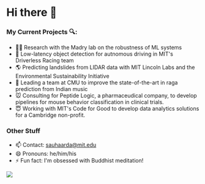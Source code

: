 # Hi there 👋
### My Current Projects 🔍:
- 💪🏽 Research with the Madry lab on the robustness of ML systems
- 🚗 Low-latency object detection for autnomous driving in MIT's Driverless Racing team
- 🌎 Predicting landslides from LIDAR data with MIT Lincoln Labs and the Environmental Sustainability Initiative
- 🎵 Leading a team at CMU to improve the state-of-the-art in raga prediction from Indian music
- 🐭 Consulting for Peptide Logic, a pharmaceudical company, to develop pipelines for mouse behavior classification in clinical trials.
- 😇 Working with MIT's Code for Good to develop data analytics solutions for a Cambridge non-profit.
### Other Stuff
- 📫 Contact: sauhaarda@mit.edu
- 😄 Pronouns: he/him/his
- ⚡ Fun fact: I'm obsessed with Buddhist meditation!

[![](https://github-readme-stats.vercel.app/api?username=sauhaardac&count_private=true&hide=stars&show_icons=true&theme=cobalt)](https://sauhaarda.me)
